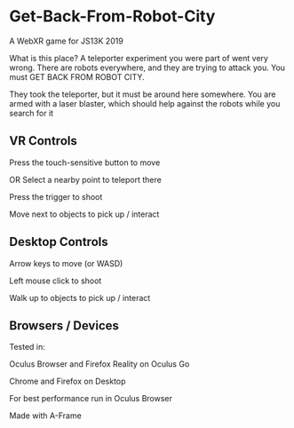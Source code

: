 # Get-Back-From-Robot-City
A WebXR game for JS13K 2019

What is this place? A teleporter experiment you were part of went very wrong. There are robots everywhere, and they are trying to attack you. You must GET BACK FROM ROBOT CITY.

They took the teleporter, but it must be around here somewhere. You are armed with a laser blaster, which should help against the robots while you search for it

## VR Controls
Press the touch-sensitive button to move

OR Select a nearby point to teleport there

Press the trigger to shoot

Move next to objects to pick up / interact

## Desktop Controls
Arrow keys to move (or WASD)

Left mouse click to shoot

Walk up to objects to pick up / interact

## Browsers / Devices
Tested in:

Oculus Browser and Firefox Reality on Oculus Go

Chrome and Firefox on Desktop

For best performance run in Oculus Browser

Made with A-Frame
